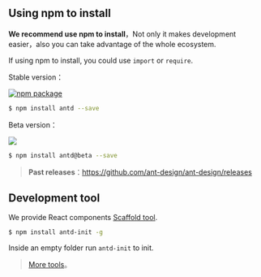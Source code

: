 ## Using npm to install

**We recommend use npm to install**，Not only it makes development easier，also you can take advantage of the whole ecosystem.


If using npm to install, you could use `import` or `require`.

Stable version：

[![npm package](http://img.shields.io/npm/v/antd.svg?style=flat-square)](https://www.npmjs.org/package/antd)

```bash
$ npm install antd --save
```

Beta version：

[![](https://cnpmjs.org/badge/v/antd.svg?&tag=beta&subject=npm)](https://www.npmjs.org/package/antd)

```bash
$ npm install antd@beta --save
```

> **Past releases**：https://github.com/ant-design/ant-design/releases


## Development tool

We provide React components [Scaffold tool](https://github.com/ant-design/antd-init).

```bash
$ npm install antd-init -g
```

Inside an empty folder run `antd-init` to init.

> [More tools](https://github.com/ant-tool/xtool/)。
